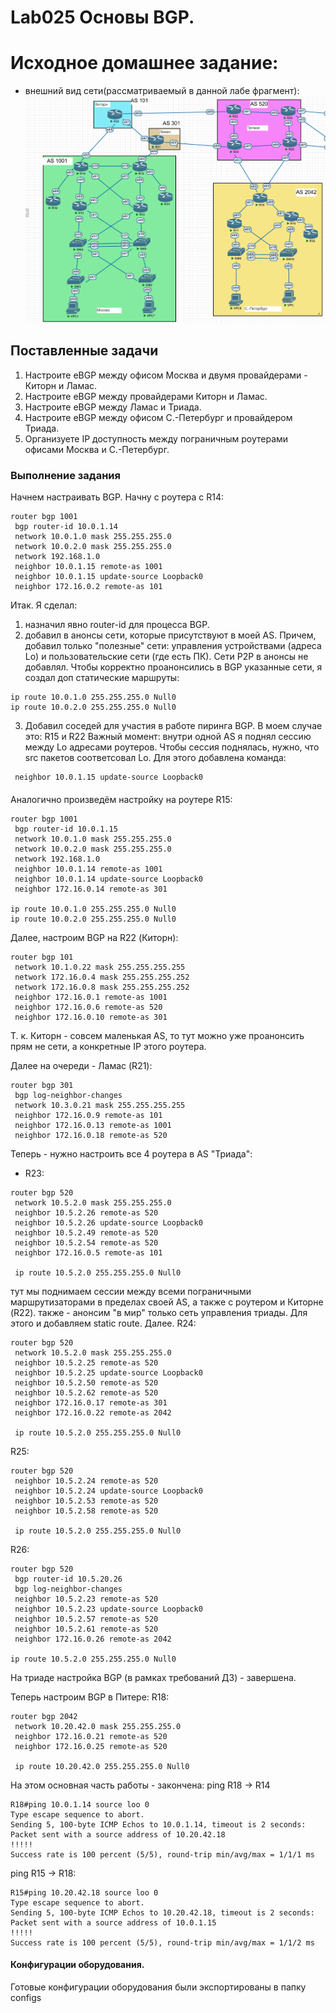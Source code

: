 # Lab025 Основы BGP. 

# Исходное домашнее задание:
- внешний вид сети(рассматриваемый в данной лабе фрагмент):
![start](start.png)

## Поставленные задачи
1. Настроите eBGP между офисом Москва и двумя провайдерами - Киторн и Ламас.
2. Настроите eBGP между провайдерами Киторн и Ламас.
3. Настроите eBGP между Ламас и Триада.
4. Настроите eBGP между офисом С.-Петербург и провайдером Триада.
5. Организуете IP доступность между пограничным роутерами офисами Москва и С.-Петербург.

### Выполнение задания
Начнем настраивать BGP. Начну с роутера  c R14:
```
router bgp 1001
 bgp router-id 10.0.1.14
 network 10.0.1.0 mask 255.255.255.0
 network 10.0.2.0 mask 255.255.255.0
 network 192.168.1.0
 neighbor 10.0.1.15 remote-as 1001
 neighbor 10.0.1.15 update-source Loopback0
 neighbor 172.16.0.2 remote-as 101
```
Итак. Я сделал:
1. назначил явно router-id для процесса BGP.
2. добавил в анонсы сети, которые присутствуют в моей AS. Причем, добавил только "полезные" сети: управления устройствами (адреса Lo) и пользовательские сети (где есть ПК). Сети P2P в анонсы не добавлял. 
Чтобы корректно проанонсились в BGP указанные сети, я создал доп статические маршруты:
```
ip route 10.0.1.0 255.255.255.0 Null0
ip route 10.0.2.0 255.255.255.0 Null0
```
3. Добавил соседей для участия в работе пиринга BGP. В моем случае это: R15 и R22
Важный момент: внутри одной AS я поднял сессию между Lo адресами роутеров.
Чтобы сессия поднялась, нужно, что src пакетов соответсовал Lo. Для этого добавлена команда:
```
 neighbor 10.0.1.15 update-source Loopback0
```
####
Аналогично произведём настройку на роутере R15:
```
router bgp 1001
 bgp router-id 10.0.1.15
 network 10.0.1.0 mask 255.255.255.0
 network 10.0.2.0 mask 255.255.255.0
 network 192.168.1.0
 neighbor 10.0.1.14 remote-as 1001
 neighbor 10.0.1.14 update-source Loopback0
 neighbor 172.16.0.14 remote-as 301
 
ip route 10.0.1.0 255.255.255.0 Null0
ip route 10.0.2.0 255.255.255.0 Null0
```
Далее, настроим BGP на R22 (Киторн):
```
router bgp 101
 network 10.1.0.22 mask 255.255.255.255
 network 172.16.0.4 mask 255.255.255.252
 network 172.16.0.8 mask 255.255.255.252
 neighbor 172.16.0.1 remote-as 1001
 neighbor 172.16.0.6 remote-as 520
 neighbor 172.16.0.10 remote-as 301
```
Т. к.  Киторн - совсем маленькая AS, то тут можно уже проанонсить прям не сети, а конкретные IP этого роутера. 

Далее на очереди - Ламас (R21):
```
router bgp 301
 bgp log-neighbor-changes
 network 10.3.0.21 mask 255.255.255.255
 neighbor 172.16.0.9 remote-as 101
 neighbor 172.16.0.13 remote-as 1001
 neighbor 172.16.0.18 remote-as 520
```
Теперь - нужно настроить все 4 роутера в AS "Триада":
- R23:
```
router bgp 520
 network 10.5.2.0 mask 255.255.255.0
 neighbor 10.5.2.26 remote-as 520
 neighbor 10.5.2.26 update-source Loopback0
 neighbor 10.5.2.49 remote-as 520
 neighbor 10.5.2.54 remote-as 520
 neighbor 172.16.0.5 remote-as 101
 
 ip route 10.5.2.0 255.255.255.0 Null0
```
тут мы поднимаем сессии между всеми пограничными маршрутизаторами в пределах своей AS, а также с роутером и Киторне (R22). также - анонсим "в мир" только сеть управления триады. Для этого и добавляем static route. 
Далее. R24:
```
router bgp 520
 network 10.5.2.0 mask 255.255.255.0
 neighbor 10.5.2.25 remote-as 520
 neighbor 10.5.2.25 update-source Loopback0
 neighbor 10.5.2.50 remote-as 520
 neighbor 10.5.2.62 remote-as 520
 neighbor 172.16.0.17 remote-as 301
 neighbor 172.16.0.22 remote-as 2042
 
 ip route 10.5.2.0 255.255.255.0 Null0
```
R25:
```
router bgp 520
 neighbor 10.5.2.24 remote-as 520
 neighbor 10.5.2.24 update-source Loopback0
 neighbor 10.5.2.53 remote-as 520
 neighbor 10.5.2.58 remote-as 520
 
 ip route 10.5.2.0 255.255.255.0 Null0
```
R26: 
```
router bgp 520
 bgp router-id 10.5.20.26
 bgp log-neighbor-changes
 neighbor 10.5.2.23 remote-as 520
 neighbor 10.5.2.23 update-source Loopback0
 neighbor 10.5.2.57 remote-as 520
 neighbor 10.5.2.61 remote-as 520
 neighbor 172.16.0.26 remote-as 2042
 
ip route 10.5.2.0 255.255.255.0 Null0
```
На триаде настройка BGP (в рамках требований ДЗ) - завершена.

Теперь настроим BGP в Питере:
R18:
```
router bgp 2042
 network 10.20.42.0 mask 255.255.255.0
 neighbor 172.16.0.21 remote-as 520
 neighbor 172.16.0.25 remote-as 520
 
 ip route 10.20.42.0 255.255.255.0 Null0
```
На этом основная часть работы - закончена:
ping R18 -> R14
```
R18#ping 10.0.1.14 source loo 0
Type escape sequence to abort.
Sending 5, 100-byte ICMP Echos to 10.0.1.14, timeout is 2 seconds:
Packet sent with a source address of 10.20.42.18 
!!!!!
Success rate is 100 percent (5/5), round-trip min/avg/max = 1/1/1 ms
```
ping R15 -> R18:
```
R15#ping 10.20.42.18 source loo 0
Type escape sequence to abort.
Sending 5, 100-byte ICMP Echos to 10.20.42.18, timeout is 2 seconds:
Packet sent with a source address of 10.0.1.15 
!!!!!
Success rate is 100 percent (5/5), round-trip min/avg/max = 1/1/2 ms
```


#### Конфигурации оборудования.
Готовые конфигурации оборудования были экспортированы в папку configs


